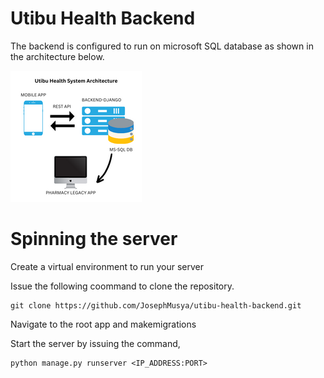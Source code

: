 # Utibu Health Backend

The backend is configured to run on microsoft SQL database as shown in the architecture below.

![Architecture](./utibuHealth/images/Utibu%20Health%20System%20Architecture.png)

# Spinning the server

Create a virtual environment to run your server

Issue the following coommand to clone the repository.

```
git clone https://github.com/JosephMusya/utibu-health-backend.git
```

Navigate to the root app and makemigrations

Start the server by issuing the command,

```
python manage.py runserver <IP_ADDRESS:PORT>
```
